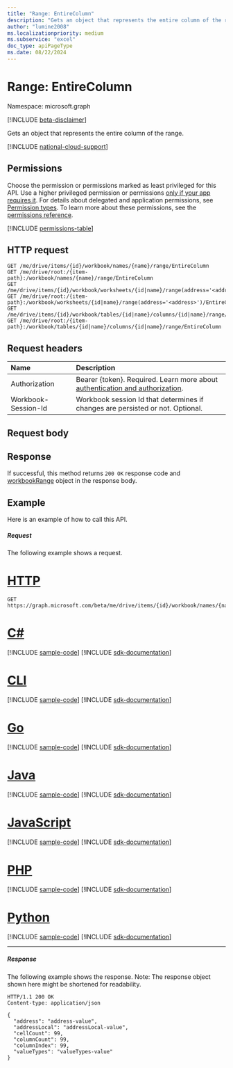 ```yaml
---
title: "Range: EntireColumn"
description: "Gets an object that represents the entire column of the range."
author: "lumine2008"
ms.localizationpriority: medium
ms.subservice: "excel"
doc_type: apiPageType
ms.date: 08/22/2024
---
```


# Range: EntireColumn

Namespace: microsoft.graph

[!INCLUDE [beta-disclaimer](../../includes/beta-disclaimer.md)]

Gets an object that represents the entire column of the range.

[!INCLUDE [national-cloud-support](../../includes/global-us.md)]

## Permissions
Choose the permission or permissions marked as least privileged for this API. Use a higher privileged permission or permissions [only if your app requires it](/graph/permissions-overview#best-practices-for-using-microsoft-graph-permissions). For details about delegated and application permissions, see [Permission types](/graph/permissions-overview#permission-types). To learn more about these permissions, see the [permissions reference](/graph/permissions-reference).

<!-- { "blockType": "permissions", "name": "range_entirecolumn" } -->
[!INCLUDE [permissions-table](../includes/permissions/range-entirecolumn-permissions.md)]

## HTTP request
<!-- { "blockType": "ignored" } -->
```http
GET /me/drive/items/{id}/workbook/names/{name}/range/EntireColumn
GET /me/drive/root:/{item-path}:/workbook/names/{name}/range/EntireColumn
GET /me/drive/items/{id}/workbook/worksheets/{id|name}/range(address='<address>')/EntireColumn
GET /me/drive/root:/{item-path}:/workbook/worksheets/{id|name}/range(address='<address>')/EntireColumn
GET /me/drive/items/{id}/workbook/tables/{id|name}/columns/{id|name}/range/EntireColumn
GET /me/drive/root:/{item-path}:/workbook/tables/{id|name}/columns/{id|name}/range/EntireColumn

```
## Request headers
| Name       | Description|
|:---------------|:----------|
|Authorization|Bearer {token}. Required. Learn more about [authentication and authorization](/graph/auth/auth-concepts).|
| Workbook-Session-Id  | Workbook session Id that determines if changes are persisted or not. Optional.|

## Request body

## Response

If successful, this method returns `200 OK` response code and [workbookRange](../resources/workbookrange.md) object in the response body.

## Example
Here is an example of how to call this API.
##### Request
The following example shows a request.

# [HTTP](#tab/http)
<!-- {
  "blockType": "request",
  "name": "range_entirecolumn"
}-->
```msgraph-interactive
GET https://graph.microsoft.com/beta/me/drive/items/{id}/workbook/names/{name}/range/EntireColumn
```

# [C#](#tab/csharp)
[!INCLUDE [sample-code](../includes/snippets/csharp/range-entirecolumn-csharp-snippets.md)]
[!INCLUDE [sdk-documentation](../includes/snippets/snippets-sdk-documentation-link.md)]

# [CLI](#tab/cli)
[!INCLUDE [sample-code](../includes/snippets/cli/range-entirecolumn-cli-snippets.md)]
[!INCLUDE [sdk-documentation](../includes/snippets/snippets-sdk-documentation-link.md)]

# [Go](#tab/go)
[!INCLUDE [sample-code](../includes/snippets/go/range-entirecolumn-go-snippets.md)]
[!INCLUDE [sdk-documentation](../includes/snippets/snippets-sdk-documentation-link.md)]

# [Java](#tab/java)
[!INCLUDE [sample-code](../includes/snippets/java/range-entirecolumn-java-snippets.md)]
[!INCLUDE [sdk-documentation](../includes/snippets/snippets-sdk-documentation-link.md)]

# [JavaScript](#tab/javascript)
[!INCLUDE [sample-code](../includes/snippets/javascript/range-entirecolumn-javascript-snippets.md)]
[!INCLUDE [sdk-documentation](../includes/snippets/snippets-sdk-documentation-link.md)]

# [PHP](#tab/php)
[!INCLUDE [sample-code](../includes/snippets/php/range-entirecolumn-php-snippets.md)]
[!INCLUDE [sdk-documentation](../includes/snippets/snippets-sdk-documentation-link.md)]

# [Python](#tab/python)
[!INCLUDE [sample-code](../includes/snippets/python/range-entirecolumn-python-snippets.md)]
[!INCLUDE [sdk-documentation](../includes/snippets/snippets-sdk-documentation-link.md)]

---

##### Response
The following example shows the response. Note: The response object shown here might be shortened for readability.
<!-- {
  "blockType": "response",
  "truncated": true,
  "@odata.type": "microsoft.graph.workbookRange"
} -->
```http
HTTP/1.1 200 OK
Content-type: application/json

{
  "address": "address-value",
  "addressLocal": "addressLocal-value",
  "cellCount": 99,
  "columnCount": 99,
  "columnIndex": 99,
  "valueTypes": "valueTypes-value"
}
```

<!-- uuid: 8fcb5dbc-d5aa-4681-8e31-b001d5168d79
2015-10-25 14:57:30 UTC -->
<!--
{
  "type": "#page.annotation",
  "description": "Range: EntireColumn",
  "keywords": "",
  "section": "documentation",
  "tocPath": "",
  "suppressions": [
  ]
}
-->



